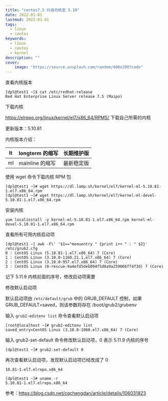```yaml
---
title: "centos7.5 升级内核至 5.10" 
date: 2022-01-01
lastmod: 2022-01-01
tags: 
  - linux
  - centos
keywords:
  - linux
  - centos
  - kernel
description: "" 
cover:
    image: "https://source.unsplash.com/random/400x200?code" 
---
```


查看内核版本

```textile
[dpl@test1 ~]$ cat /etc/redhat-release 
Red Hat Enterprise Linux Server release 7.5 (Maipo)
```

下载内核

<https://elrepo.org/linux/kernel/el7/x86_64/RPMS/> 下载自己所需的内核

更新版本：5.10.81

内核版本介绍：

| lt   | longterm 的缩写 | 长期维护版 |
| ---- | -------------- | ---------- |
| ml | mainline 的缩写 | 最新稳定版 |

使用 wget 命令下载内核 RPM 包

```textile
[dpl@test1 ~]# wget https://dl.lamp.sh/kernel/el7/kernel-ml-5.10.81-1.el7.x86_64.rpm
[dpl@test1 ~]# wget https://dl.lamp.sh/kernel/el7/kernel-ml-devel-5.10.81-1.el7.x86_64.rpm
```

安装内核

```textile
yum localinstall -y kernel-ml-5.10.81-1.el7.x86_64.rpm kernel-ml-devel-5.10.81-1.el7.x86_64.rpm
```

查看所有可用内核启动项

```textile
[dpl@test1 ~] awk -F\' '$1=="menuentry " {print i++ " : " $2}' /etc/grub2.cfg
0 : CentOS Linux (5.10.81-1.el7.x86_64) 7 (Core)
1 : CentOS Linux (3.10.0-1160.21.1.el7.x86_64) 7 (Core)
2 : CentOS Linux (3.10.0-957.el7.x86_64) 7 (Core)
3 : CentOS Linux (0-rescue-9a4efd5deb094f5d8a9a259066ff4f3d) 7 (Core)
```

记下 5.11.9 内核前面的序号，修改启动项需要

修改默认启动项

默认启动项由 `/etc/default/grub` 中的 GRUB_DEFAULT 控制，如果 GRUB_DEFAULT=saved，则该参数将存在 /boot/grub2/grubenv

输入 `grub2-editenv list` 命令查看默认启动项

```textile
[root@localhost ~]# grub2-editenv list
saved_entry=CentOS Linux (3.10.0-1060.el7.x86_64) 7 (Core)
```

输入 grub2-set-default 命令修改默认启动项，0 表示 5.11.9 内核的序号

```textile
[dpl@test1 ~]# grub2-set-default 0
```

再次查看默认启动项，发现默认启动项已经改成了 0

```textile
10.81-1.el7.elrepo.x86_64

[dpl@test1 ~]# uname -r
5.10.81-1.el7.elrepo.x86_64
```

参考：<https://blog.csdn.net/cqchengdan/article/details/106031823>
